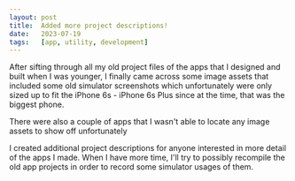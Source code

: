 ```yaml
---
layout: post
title:  Added more project descriptions!
date:   2023-07-19
tags:   [app, utility, development]
---
```


After sifting through all my old project files of the apps that I designed and built when I was younger, I finally came across some image assets that included some old simulator screenshots which unfortunately were only sized up to fit the iPhone 6s - iPhone 6s Plus since at the time, that was the biggest phone.

There were also a couple of apps that I wasn't able to locate any image assets to show off unfortunately

I created additional project descriptions for anyone interested in more detail of the apps I made. When I have more time, I'll try to possibly recompile the old app projects in order to record some simulator usages of them.